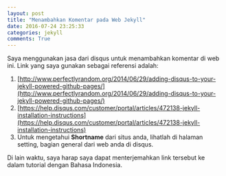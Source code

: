 ```yaml
---
layout: post
title: "Menambahkan Komentar pada Web Jekyll"
date: 2016-07-24 23:25:33
categories: jekyll
comments: True
---
```

Saya menggunakan jasa dari disqus untuk menambahkan komentar di web ini. Link yang saya gunakan sebagai referensi adalah:  

1. [http://www.perfectlyrandom.org/2014/06/29/adding-disqus-to-your-jekyll-powered-github-pages/](http://www.perfectlyrandom.org/2014/06/29/adding-disqus-to-your-jekyll-powered-github-pages/)  
2. [https://help.disqus.com/customer/portal/articles/472138-jekyll-installation-instructions](https://help.disqus.com/customer/portal/articles/472138-jekyll-installation-instructions)  
3. Untuk mengetahui **Shortname** dari situs anda, lihatlah di halaman setting, bagian general dari web anda di disqus.  

Di lain waktu, saya harap saya dapat menterjemahkan link tersebut ke dalam tutorial dengan Bahasa Indonesia.
